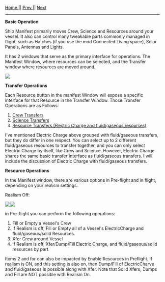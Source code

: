 [Home ](https://github.com/PapaJoesSoup/ShipManifest/wiki)|| [Prev ](https://github.com/PapaJoesSoup/ShipManifest/wiki/1.7-Debug-Window)|| [Next](https://github.com/PapaJoesSoup/ShipManifest/wiki/2.1---Crew-Transfers)
***
**Basic Operation**

Ship Manifest primarily moves Crew, Science and Resources around your vessel.  It also can control many tweakable parts commonly managed in flight, such as Hatches (if you use the mod Connected Living space), Solar Panels, Antennas and Lights.

It has 2 windows that serve as the primary interface for operations.  The Manifest Window, where resources can be selected, and the Transfer window where resources are moved around.

![](http://i.imgur.com/nbudphN.png)

**Transfer Operations**

Each Resource button in the manifest Window will expose a specific interface for that Resource in the Transfer Window.  Those Transfer Operations are as Follows:

1. [Crew Transfers](https://github.com/PapaJoesSoup/ShipManifest/wiki/2.1---Crew-Transfers)
2. [Science Transfers](https://github.com/PapaJoesSoup/ShipManifest/wiki/2.2---Science-Transfers)
3. [Resource Transfers (Electric Charge and fluid/gaseous resources)](https://github.com/PapaJoesSoup/ShipManifest/wiki/2.2---Resource-Transfers)

I've mentioned Electric Charge above grouped with fluid/gaseous transfers, but they do differ in one respect.  You can select up to 2 different fluid/gaseous resources to transfer together, and you can only select Electric Charge by itself, like Crew and Science.  However, Electric Charge shares the same basic transfer interface as fluid/gaseous transfers.  I will include the discussion of Electric Charge with fluid/gaseous transfers.

**Resource Operations**

In the Manifest window, there are various options in Pre-flight and in flight, depending on your realism settings.

Realism Off:

![](http://i.imgur.com/xbF8nPe.png)![](http://i.imgur.com/U1n8wtP.png)

in Pre-flight you can perform the following operations:
1. Fill or Empty a Vessel's Crew
2. If Realism is off, Fill or Empty all of a Vessel's ElectricCharge and fluid/gaseous/solid Resources.
3. Xfer Crew around Vessel
3. If Realism is off, Xfer/Dump/Fill Electric Charge, and fluid/gaseous/solid resources by part.

Items 2 and for can also be impacted by Enable Resources in Preflight.  If realism is ON, and this setting is also on, then Dump/Fill of ElectricCharve and fluid/gaseous is possible along with Xfer.  Note that Solid Xfers, Dumps and Fill are NOT possible with Realism On.
